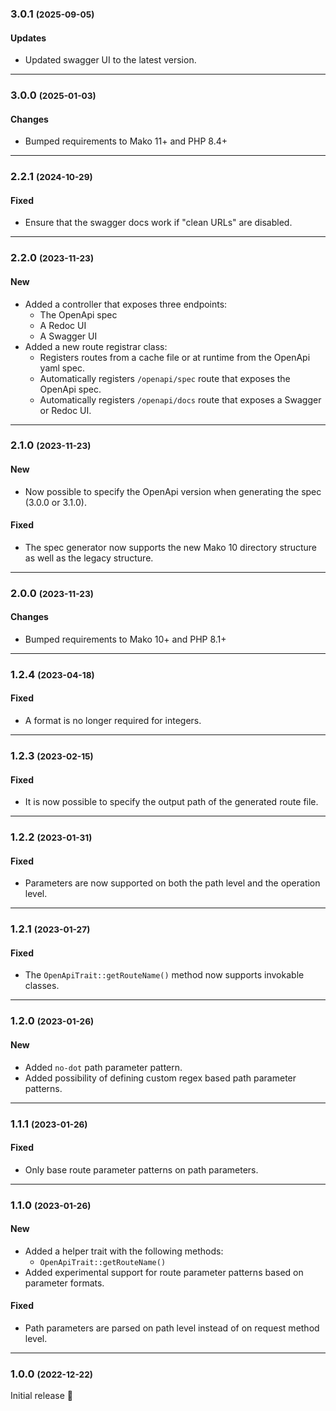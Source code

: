 ### 3.0.1 <small>(2025-09-05)</small>

#### Updates

* Updated swagger UI to the latest version.

--------------------------------------------------------

### 3.0.0 <small>(2025-01-03)</small>

#### Changes

* Bumped requirements to Mako 11+ and PHP 8.4+

--------------------------------------------------------

### 2.2.1 <small>(2024-10-29)</small>

#### Fixed

* Ensure that the swagger docs work if "clean URLs" are disabled.

--------------------------------------------------------

### 2.2.0 <small>(2023-11-23)</small>

#### New

* Added a controller that exposes three endpoints:
	- The OpenApi spec
	- A Redoc UI
	- A Swagger UI
* Added a new route registrar class:
	- Registers routes from a cache file or at runtime from the OpenApi yaml spec.
	- Automatically registers `/openapi/spec` route that exposes the OpenApi spec.
	- Automatically registers `/openapi/docs` route that exposes a Swagger or Redoc UI.

--------------------------------------------------------

### 2.1.0 <small>(2023-11-23)</small>

#### New

* Now possible to specify the OpenApi version when generating the spec (3.0.0 or 3.1.0).

#### Fixed

* The spec generator now supports the new Mako 10 directory structure as well as the legacy structure.

--------------------------------------------------------

### 2.0.0 <small>(2023-11-23)</small>

#### Changes

* Bumped requirements to Mako 10+ and PHP 8.1+

--------------------------------------------------------

### 1.2.4 <small>(2023-04-18)</small>

#### Fixed

* A format is no longer required for integers.

--------------------------------------------------------

### 1.2.3 <small>(2023-02-15)</small>

#### Fixed

* It is now possible to specify the output path of the generated route file.

--------------------------------------------------------

### 1.2.2 <small>(2023-01-31)</small>

#### Fixed

* Parameters are now supported on both the path level and the operation level.

--------------------------------------------------------

### 1.2.1 <small>(2023-01-27)</small>

#### Fixed

* The `OpenApiTrait::getRouteName()` method now supports invokable classes.

--------------------------------------------------------

### 1.2.0 <small>(2023-01-26)</small>

#### New

* Added `no-dot` path parameter pattern.
* Added possibility of defining custom regex based path parameter patterns.

--------------------------------------------------------

### 1.1.1 <small>(2023-01-26)</small>

#### Fixed

* Only base route parameter patterns on path parameters.

--------------------------------------------------------

### 1.1.0 <small>(2023-01-26)</small>

#### New

* Added a helper trait with the following methods:
	- `OpenApiTrait::getRouteName()`
* Added experimental support for route parameter patterns based on parameter formats.

#### Fixed

* Path parameters are parsed on path level instead of on request method level.

--------------------------------------------------------

### 1.0.0 <small>(2022-12-22)</small>

Initial release 🎉

